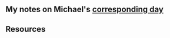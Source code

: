 ## My notes on Michael's [corresponding day](https://www.90daysofdevops.com/2022/day29/)


## Resources

